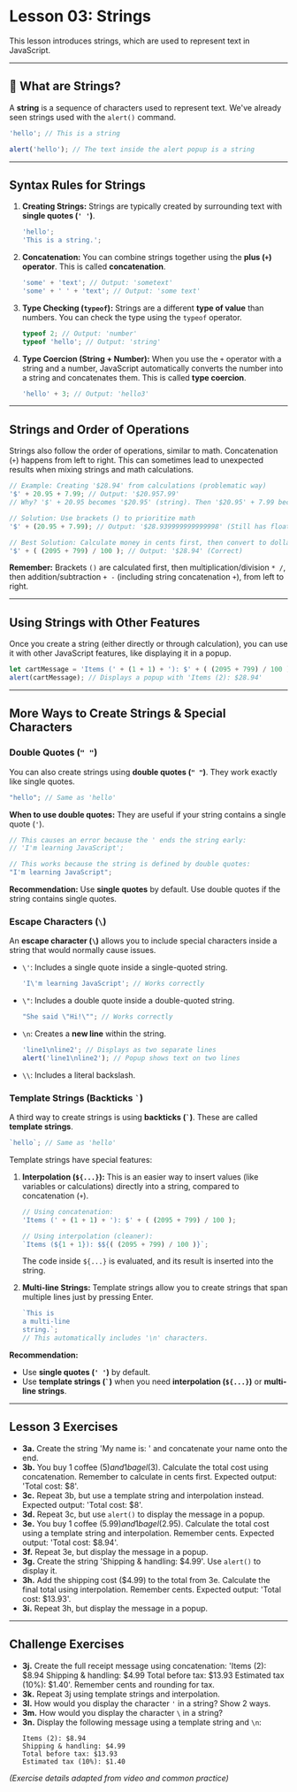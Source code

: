 # Lesson 03: Strings

This lesson introduces strings, which are used to represent text in JavaScript.

---

## 🔡 What are Strings?

A **string** is a sequence of characters used to represent text. We've already seen strings used with the `alert()` command.

```javascript
'hello'; // This is a string

alert('hello'); // The text inside the alert popup is a string
````

-----

## Syntax Rules for Strings

1.  **Creating Strings:** Strings are typically created by surrounding text with **single quotes (`' '`)**.

    ```javascript
    'hello';
    'This is a string.';
    ```

2.  **Concatenation:** You can combine strings together using the **plus (`+`) operator**. This is called **concatenation**.

    ```javascript
    'some' + 'text'; // Output: 'sometext'
    'some' + ' ' + 'text'; // Output: 'some text'
    ```

3.  **Type Checking (`typeof`):** Strings are a different **type of value** than numbers. You can check the type using the `typeof` operator.

    ```javascript
    typeof 2; // Output: 'number'
    typeof 'hello'; // Output: 'string'
    ```

4.  **Type Coercion (String + Number):** When you use the `+` operator with a string and a number, JavaScript automatically converts the number into a string and concatenates them. This is called **type coercion**.

    ```javascript
    'hello' + 3; // Output: 'hello3'
    ```

-----

## Strings and Order of Operations

Strings also follow the order of operations, similar to math. Concatenation (`+`) happens from left to right. This can sometimes lead to unexpected results when mixing strings and math calculations.

```javascript
// Example: Creating '$28.94' from calculations (problematic way)
'$' + 20.95 + 7.99; // Output: '$20.957.99'
// Why? '$' + 20.95 becomes '$20.95' (string). Then '$20.95' + 7.99 becomes '$20.957.99' (string).

// Solution: Use brackets () to prioritize math
'$' + (20.95 + 7.99); // Output: '$28.939999999999998' (Still has float inaccuracy)

// Best Solution: Calculate money in cents first, then convert to dollars
'$' + ( (2095 + 799) / 100 ); // Output: '$28.94' (Correct)
```

**Remember:** Brackets `()` are calculated first, then multiplication/division `* /`, then addition/subtraction `+ -` (including string concatenation `+`), from left to right.

-----

## Using Strings with Other Features

Once you create a string (either directly or through calculation), you can use it with other JavaScript features, like displaying it in a popup.

```javascript
let cartMessage = 'Items (' + (1 + 1) + '): $' + ( (2095 + 799) / 100 );
alert(cartMessage); // Displays a popup with 'Items (2): $28.94'
```

-----

## More Ways to Create Strings & Special Characters

### Double Quotes (`" "`)

You can also create strings using **double quotes (`" "`)**. They work exactly like single quotes.

```javascript
"hello"; // Same as 'hello'
```

**When to use double quotes:** They are useful if your string contains a single quote (`'`).

```javascript
// This causes an error because the ' ends the string early:
// 'I'm learning JavaScript';

// This works because the string is defined by double quotes:
"I'm learning JavaScript";
```

**Recommendation:** Use **single quotes** by default. Use double quotes if the string contains single quotes.

### Escape Characters (`\`)

An **escape character (`\`)** allows you to include special characters inside a string that would normally cause issues.

  * `\'`: Includes a single quote inside a single-quoted string.
    ```javascript
    'I\'m learning JavaScript'; // Works correctly
    ```
  * `\"`: Includes a double quote inside a double-quoted string.
    ```javascript
    "She said \"Hi!\""; // Works correctly
    ```
  * `\n`: Creates a **new line** within the string.
    ```javascript
    'line1\nline2'; // Displays as two separate lines
    alert('line1\nline2'); // Popup shows text on two lines
    ```
  * `\\`: Includes a literal backslash.

### Template Strings (Backticks `` ` ``)

A third way to create strings is using **backticks (`` ` ``)**. These are called **template strings**.

```javascript
`hello`; // Same as 'hello'
```

Template strings have special features:

1.  **Interpolation (`${...}`):** This is an easier way to insert values (like variables or calculations) directly into a string, compared to concatenation (`+`).

    ```javascript
    // Using concatenation:
    'Items (' + (1 + 1) + '): $' + ( (2095 + 799) / 100 );

    // Using interpolation (cleaner):
    `Items (${1 + 1}): $${( (2095 + 799) / 100 )}`;
    ```

    The code inside `${...}` is evaluated, and its result is inserted into the string.

2.  **Multi-line Strings:** Template strings allow you to create strings that span multiple lines just by pressing Enter.

    ```javascript
    `This is
    a multi-line
    string.`;
    // This automatically includes '\n' characters.
    ```

**Recommendation:**

  * Use **single quotes (`' '`)** by default.
  * Use **template strings (`` ` ``)** when you need **interpolation (`${...}`)** or **multi-line strings**.

-----

## Lesson 3 Exercises

  * **3a.** Create the string 'My name is: ' and concatenate your name onto the end.
  * **3b.** You buy 1 coffee ($5) and 1 bagel ($3). Calculate the total cost using concatenation. Remember to calculate in cents first. Expected output: 'Total cost: $8'.
  * **3c.** Repeat 3b, but use a template string and interpolation instead. Expected output: 'Total cost: $8'.
  * **3d.** Repeat 3c, but use `alert()` to display the message in a popup.
  * **3e.** You buy 1 coffee ($5.99) and 1 bagel ($2.95). Calculate the total cost using a template string and interpolation. Remember cents. Expected output: 'Total cost: $8.94'.
  * **3f.** Repeat 3e, but display the message in a popup.
  * **3g.** Create the string 'Shipping & handling: $4.99'. Use `alert()` to display it.
  * **3h.** Add the shipping cost ($4.99) to the total from 3e. Calculate the final total using interpolation. Remember cents. Expected output: 'Total cost: $13.93'.
  * **3i.** Repeat 3h, but display the message in a popup.

-----

## Challenge Exercises

  * **3j.** Create the full receipt message using concatenation: 'Items (2): $8.94 Shipping & handling: $4.99 Total before tax: $13.93 Estimated tax (10%): $1.40'. Remember cents and rounding for tax.
  * **3k.** Repeat 3j using template strings and interpolation.
  * **3l.** How would you display the character `'` in a string? Show 2 ways.
  * **3m.** How would you display the character `\` in a string?
  * **3n.** Display the following message using a template string and `\n`:
    ```
    Items (2): $8.94
    Shipping & handling: $4.99
    Total before tax: $13.93
    Estimated tax (10%): $1.40
    ```

*(Exercise details adapted from video and common practice)*
